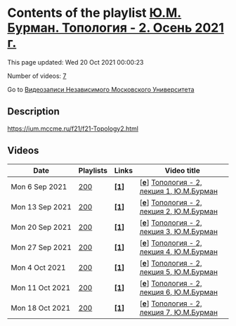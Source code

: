 # Contents of the playlist [Ю.М. Бурман. Топология - 2. Осень 2021 г.](https://www.youtube.com/playlist?list=PLp9ABVh6_x4Fxq3Ty9Dm3qdgYkRlrlfqO)

This page updated: Wed 20 Oct 2021 00:00:23

Number of videos: [7](#videos)

Go to [Видеозаписи Независимого Московского Университета](../README.md)

## Description

<https://ium.mccme.ru/f21/f21-Topology2.html>

## Videos

|Date|Playlists|Links|Video title|
|---|---|---|---|
| Mon&nbsp;6&nbsp;Sep&nbsp;2021 | [200](../playlists/200 "Ю.М. Бурман. Топология - 2. Осень 2021 г.") | [**[1]**](https://ium.mccme.ru/f21/f21-Topology2.html) | [[**e**](https://studio.youtube.com/video/5Muxgd1hLrI/edit "Edit")] [Топология - 2, лекция 1, Ю.М.Бурман](https://www.youtube.com/watch?v=5Muxgd1hLrI&list=PLp9ABVh6_x4Fxq3Ty9Dm3qdgYkRlrlfqO "Страница курса -- https://ium.mccme.ru/f21/f21-Topology2.html") |
| Mon&nbsp;13&nbsp;Sep&nbsp;2021 | [200](../playlists/200 "Ю.М. Бурман. Топология - 2. Осень 2021 г.") | [**[1]**](https://ium.mccme.ru/f21/f21-Topology2.html) | [[**e**](https://studio.youtube.com/video/p2cAT1m6IAc/edit "Edit")] [Топология - 2, лекция 2, Ю.М.Бурман](https://www.youtube.com/watch?v=p2cAT1m6IAc&list=PLp9ABVh6_x4Fxq3Ty9Dm3qdgYkRlrlfqO "Страница курса -- https://ium.mccme.ru/f21/f21-Topology2.html") |
| Mon&nbsp;20&nbsp;Sep&nbsp;2021 | [200](../playlists/200 "Ю.М. Бурман. Топология - 2. Осень 2021 г.") | [**[1]**](https://ium.mccme.ru/f21/f21-Topology2.html) | [[**e**](https://studio.youtube.com/video/9evwSX_qlbA/edit "Edit")] [Топология - 2, лекция 3, Ю.М.Бурман](https://www.youtube.com/watch?v=9evwSX_qlbA&list=PLp9ABVh6_x4Fxq3Ty9Dm3qdgYkRlrlfqO "Страница курса -- https://ium.mccme.ru/f21/f21-Topology2.html") |
| Mon&nbsp;27&nbsp;Sep&nbsp;2021 | [200](../playlists/200 "Ю.М. Бурман. Топология - 2. Осень 2021 г.") | [**[1]**](https://ium.mccme.ru/f21/f21-Topology2.html) | [[**e**](https://studio.youtube.com/video/MlFaO9fbOIA/edit "Edit")] [Топология - 2, лекция 4, Ю.М.Бурман](https://www.youtube.com/watch?v=MlFaO9fbOIA&list=PLp9ABVh6_x4Fxq3Ty9Dm3qdgYkRlrlfqO "Страница курса -- https://ium.mccme.ru/f21/f21-Topology2.html") |
| Mon&nbsp;4&nbsp;Oct&nbsp;2021 | [200](../playlists/200 "Ю.М. Бурман. Топология - 2. Осень 2021 г.") | [**[1]**](https://ium.mccme.ru/f21/f21-Topology2.html) | [[**e**](https://studio.youtube.com/video/NIv6mNVRuuw/edit "Edit")] [Топология - 2, лекция 5, Ю.М.Бурман](https://www.youtube.com/watch?v=NIv6mNVRuuw&list=PLp9ABVh6_x4Fxq3Ty9Dm3qdgYkRlrlfqO "Страница курса -- https://ium.mccme.ru/f21/f21-Topology2.html") |
| Mon&nbsp;11&nbsp;Oct&nbsp;2021 | [200](../playlists/200 "Ю.М. Бурман. Топология - 2. Осень 2021 г.") | [**[1]**](https://ium.mccme.ru/f21/f21-Topology2.html) | [[**e**](https://studio.youtube.com/video/3-oUurVjOjk/edit "Edit")] [Топология - 2, лекция 6, Ю.М.Бурман](https://www.youtube.com/watch?v=3-oUurVjOjk&list=PLp9ABVh6_x4Fxq3Ty9Dm3qdgYkRlrlfqO "Страница курса -- https://ium.mccme.ru/f21/f21-Topology2.html") |
| Mon&nbsp;18&nbsp;Oct&nbsp;2021 | [200](../playlists/200 "Ю.М. Бурман. Топология - 2. Осень 2021 г.") | [**[1]**](https://ium.mccme.ru/f21/f21-Topology2.html) | [[**e**](https://studio.youtube.com/video/rkg1gbH5lg4/edit "Edit")] [Топология - 2, лекция 7, Ю.М.Бурман](https://www.youtube.com/watch?v=rkg1gbH5lg4&list=PLp9ABVh6_x4Fxq3Ty9Dm3qdgYkRlrlfqO "Страница курса -- https://ium.mccme.ru/f21/f21-Topology2.html") |
